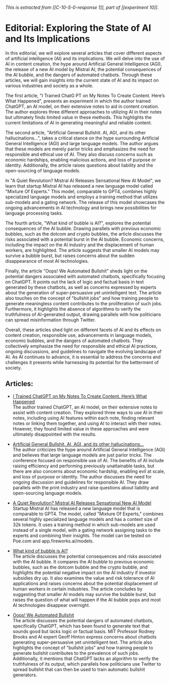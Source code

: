 *This is extracted from [[C-10-S-0-response 1]], part of [[experiment 10]].*

# Editorial: Exploring the State of AI and Its Implications  
  
In this editorial, we will explore several articles that cover different aspects of artificial intelligence (AI) and its implications. We will delve into the use of AI in content creation, the hype around Artificial General Intelligence (AGI), the release of a new AI model by Mistral AI, the potential consequences of the AI bubble, and the dangers of automated chatbots. Through these articles, we will gain insights into the current state of AI and its impact on various industries and society as a whole.  
  
The first article, "I Trained ChatG PT on My Notes To Create Content. Here’s What Happened", presents an experiment in which the author trained ChatGPT, an AI model, on their extensive notes to aid in content creation. The author explores three different approaches to utilizing AI in their notes but ultimately finds limited value in these methods. This highlights the current limitations of AI in generating meaningful and reliable content.  
  
The second article, "Artificial General Bullshit. AI, AGI, and its other hallucinations…", takes a critical stance on the hype surrounding Artificial General Intelligence (AGI) and large language models. The author argues that these models are merely parlor tricks and emphasizes the need for responsible and ethical use of AI. They also discuss concerns such as economic hardships, enabling malicious actions, and loss of purpose or identity. Additionally, the article raises questions about liability and the open-sourcing of language models.  
  
In "A Quiet Revolution? Mistral AI Releases Sensational New AI Model", we learn that startup Mistral AI has released a new language model called "Mixture Of Experts." This model, comparable to GPT4, combines highly specialized language models and employs a training method that utilizes sub-models and a gating network. The release of this model showcases the ongoing advancements in AI technology and brings new possibilities for language processing tasks.  
  
The fourth article, "What kind of bubble is AI?", explores the potential consequences of the AI bubble. Drawing parallels with previous economic bubbles, such as the dotcom and crypto bubbles, the article discusses the risks associated with a potential burst in the AI bubble. Economic concerns, including the impact on the AI industry and the displacement of human workers, are highlighted. The article suggests that smaller AI models may survive a bubble burst, but raises concerns about the sudden disappearance of most AI technologies.  
  
Finally, the article "Oops! We Automated Bullshit" sheds light on the potential dangers associated with automated chatbots, specifically focusing on ChatGPT. It points out the lack of logic and factual basis in text generated by these chatbots, as well as concerns expressed by experts about the generation of super-persuasive yet unintelligent text. The article also touches on the concept of "bullshit jobs" and how training people to generate meaningless content contributes to the proliferation of such jobs. Furthermore, it highlights the absence of algorithms to verify the truthfulness of AI-generated output, drawing parallels with how politicians can spread misinformation through Twitter.  
  
Overall, these articles shed light on different facets of AI and its effects on content creation, responsible use, advancements in language models, economic bubbles, and the dangers of automated chatbots. They collectively emphasize the need for responsible and ethical AI practices, ongoing discussions, and guidelines to navigate the evolving landscape of AI. As AI continues to advance, it is essential to address the concerns and challenges it presents while harnessing its potential for the betterment of society.  
  
## Articles:  
  
- [ I Trained ChatGPT on My Notes To Create Content. Here’s What Happened](https://www.lesswrong.com/posts/3vjtGeL6AeHo45iNN/i-trained-chatgpt-on-my-notes-to-create-content-here-s)  
The author trained ChatGPT, an AI model, on their extensive notes to assist with content creation. They explored three ways to use AI in their notes, including using AI features within each note, finding relevant notes or linking them together, and using AI to interact with their notes. However, they found limited value in these approaches and were ultimately disappointed with the results.  
  
- [Artificial General Bullshit. AI, AGI, and its other hallucinations…](https://apoorvtyagi.tech/artificial-general-bullshit)  
The author criticizes the hype around Artificial General Intelligence (AGI) and believes that large language models are just parlor tricks. The conference focused on responsible use of AI. The benefits of AI include raising efficiency and performing previously unattainable tasks, but there are also concerns about economic hardship, enabling evil at scale, and loss of purpose or identity. The author discusses the need for ongoing discussion and guidelines for responsible AI. They draw parallels with the print industry and raise questions about liability and open-sourcing language models.  
  
- [A Quiet Revolution? Mistral AI Releases Sensational New AI Model](https://mc.ai/a-quiet-revolution-mistral-ai-releases-sensational-new-ai-model/)  
Startup Mistral AI has released a new language model that is comparable to GPT4. The model, called "Mixture Of Experts," combines several highly specialized language models and has a context size of 32k tokens. It uses a training method in which sub-models are used instead of a single model, with a gating network assigning tasks to the experts and combining their insights. The model can be tested on Poe.com and app.fireworks.ai/models.  
  
- [What kind of bubble is AI?](https://www.manhattanthinker.com/p/what-kind-of-bubble-is-ai)  
The article discusses the potential consequences and risks associated with the AI bubble. It compares the AI bubble to previous economic bubbles, such as the dotcom bubble and the crypto bubble, and highlights the potential negative impact on the AI industry if investor subsidies dry up. It also examines the value and risk tolerance of AI applications and raises concerns about the potential displacement of human workers in certain industries. The article concludes by suggesting that smaller AI models may survive the bubble burst, but raises the question of what will happen if the AI bubble pops and most AI technologies disappear overnight.  
  
- [Oops! We Automated Bullshit](https://www.lesswrong.com/posts/KzjnAdrHZgWnpqJom/oops-we-automated-bullshit)  
The article discusses the potential dangers of automated chatbots, specifically ChatGPT, which has been found to generate text that sounds good but lacks logic or factual basis. MIT Professor Rodney Brooks and AI expert Geoff Hinton express concerns about chatbots generating super-persuasive yet unintelligent text. The article also highlights the concept of "bullshit jobs" and how training people to generate bullshit contributes to the prevalence of such jobs. Additionally, it mentions that ChatGPT lacks an algorithm to verify the truthfulness of its output, which parallels how politicians use Twitter to spread bullshit that can then be used to train automatic bullshit generators.
